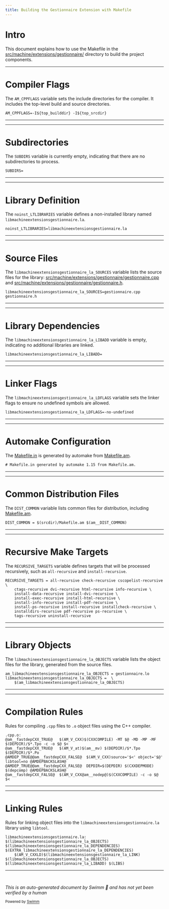 ```yaml
---
title: Building the Gestionnaire Extension with Makefile
---
```

# Intro

This document explains how to use the Makefile in the <SwmPath>[src/machine/extensions/gestionnaire/](src/machine/extensions/gestionnaire/)</SwmPath> directory to build the project components.

<SwmSnippet path="/src/machine/extensions/gestionnaire/Makefile.am" line="20">

---

# Compiler Flags

The <SwmToken path="src/machine/extensions/gestionnaire/Makefile.am" pos="20:0:0" line-data="AM_CPPFLAGS=-I${top_builddir} -I${top_srcdir}">`AM_CPPFLAGS`</SwmToken> variable sets the include directories for the compiler. It includes the top-level build and source directories.

```am
AM_CPPFLAGS=-I${top_builddir} -I${top_srcdir}
```

---

</SwmSnippet>

<SwmSnippet path="/src/machine/extensions/gestionnaire/Makefile.am" line="22">

---

# Subdirectories

The <SwmToken path="src/machine/extensions/gestionnaire/Makefile.am" pos="22:0:0" line-data="SUBDIRS= ">`SUBDIRS`</SwmToken> variable is currently empty, indicating that there are no subdirectories to process.

```am
SUBDIRS= 
```

---

</SwmSnippet>

<SwmSnippet path="/src/machine/extensions/gestionnaire/Makefile.am" line="24">

---

# Library Definition

The <SwmToken path="src/machine/extensions/gestionnaire/Makefile.am" pos="24:0:0" line-data="noinst_LTLIBRARIES=libmachineextensionsgestionnaire.la">`noinst_LTLIBRARIES`</SwmToken> variable defines a non-installed library named <SwmToken path="src/machine/extensions/gestionnaire/Makefile.am" pos="24:2:4" line-data="noinst_LTLIBRARIES=libmachineextensionsgestionnaire.la">`libmachineextensionsgestionnaire.la`</SwmToken>.

```am
noinst_LTLIBRARIES=libmachineextensionsgestionnaire.la
```

---

</SwmSnippet>

<SwmSnippet path="/src/machine/extensions/gestionnaire/Makefile.am" line="26">

---

# Source Files

The <SwmToken path="src/machine/extensions/gestionnaire/Makefile.am" pos="26:0:0" line-data="libmachineextensionsgestionnaire_la_SOURCES=gestionnaire.cpp gestionnaire.h ">`libmachineextensionsgestionnaire_la_SOURCES`</SwmToken> variable lists the source files for the library: <SwmPath>[src/machine/extensions/gestionnaire/gestionnaire.cpp](src/machine/extensions/gestionnaire/gestionnaire.cpp)</SwmPath> and <SwmPath>[src/machine/extensions/gestionnaire/gestionnaire.h](src/machine/extensions/gestionnaire/gestionnaire.h)</SwmPath>.

```am
libmachineextensionsgestionnaire_la_SOURCES=gestionnaire.cpp gestionnaire.h 
```

---

</SwmSnippet>

<SwmSnippet path="/src/machine/extensions/gestionnaire/Makefile.am" line="27">

---

# Library Dependencies

The <SwmToken path="src/machine/extensions/gestionnaire/Makefile.am" pos="27:0:0" line-data="libmachineextensionsgestionnaire_la_LIBADD=">`libmachineextensionsgestionnaire_la_LIBADD`</SwmToken> variable is empty, indicating no additional libraries are linked.

```am
libmachineextensionsgestionnaire_la_LIBADD=
```

---

</SwmSnippet>

<SwmSnippet path="/src/machine/extensions/gestionnaire/Makefile.am" line="28">

---

# Linker Flags

The <SwmToken path="src/machine/extensions/gestionnaire/Makefile.am" pos="28:0:0" line-data="libmachineextensionsgestionnaire_la_LDFLAGS=-no-undefined">`libmachineextensionsgestionnaire_la_LDFLAGS`</SwmToken> variable sets the linker flags to ensure no undefined symbols are allowed.

```am
libmachineextensionsgestionnaire_la_LDFLAGS=-no-undefined
```

---

</SwmSnippet>

<SwmSnippet path="/src/machine/extensions/gestionnaire/Makefile.in" line="1">

---

# Automake Configuration

The <SwmPath>[Makefile.in](Makefile.in)</SwmPath> is generated by automake from <SwmPath>[Makefile.am](Makefile.am)</SwmPath>.

```in
# Makefile.in generated by automake 1.15 from Makefile.am.
```

---

</SwmSnippet>

<SwmSnippet path="/src/machine/extensions/gestionnaire/Makefile.in" line="119">

---

# Common Distribution Files

The <SwmToken path="src/machine/extensions/gestionnaire/Makefile.in" pos="119:0:0" line-data="DIST_COMMON = $(srcdir)/Makefile.am $(am__DIST_COMMON)">`DIST_COMMON`</SwmToken> variable lists common files for distribution, including <SwmPath>[Makefile.am](Makefile.am)</SwmPath>.

```in
DIST_COMMON = $(srcdir)/Makefile.am $(am__DIST_COMMON)
```

---

</SwmSnippet>

<SwmSnippet path="/src/machine/extensions/gestionnaire/Makefile.in" line="192">

---

# Recursive Make Targets

The <SwmToken path="src/machine/extensions/gestionnaire/Makefile.in" pos="192:0:0" line-data="RECURSIVE_TARGETS = all-recursive check-recursive cscopelist-recursive \">`RECURSIVE_TARGETS`</SwmToken> variable defines targets that will be processed recursively, such as <SwmToken path="src/machine/extensions/gestionnaire/Makefile.in" pos="192:4:6" line-data="RECURSIVE_TARGETS = all-recursive check-recursive cscopelist-recursive \">`all-recursive`</SwmToken> and <SwmToken path="src/machine/extensions/gestionnaire/Makefile.in" pos="197:7:9" line-data="	install-ps-recursive install-recursive installcheck-recursive \">`install-recursive`</SwmToken>.

```in
RECURSIVE_TARGETS = all-recursive check-recursive cscopelist-recursive \
	ctags-recursive dvi-recursive html-recursive info-recursive \
	install-data-recursive install-dvi-recursive \
	install-exec-recursive install-html-recursive \
	install-info-recursive install-pdf-recursive \
	install-ps-recursive install-recursive installcheck-recursive \
	installdirs-recursive pdf-recursive ps-recursive \
	tags-recursive uninstall-recursive
```

---

</SwmSnippet>

<SwmSnippet path="/src/machine/extensions/gestionnaire/Makefile.in" line="126">

---

# Library Objects

The <SwmToken path="src/machine/extensions/gestionnaire/Makefile.in" pos="127:0:0" line-data="libmachineextensionsgestionnaire_la_OBJECTS =  \">`libmachineextensionsgestionnaire_la_OBJECTS`</SwmToken> variable lists the object files for the library, generated from the source files.

```in
am_libmachineextensionsgestionnaire_la_OBJECTS = gestionnaire.lo
libmachineextensionsgestionnaire_la_OBJECTS =  \
	$(am_libmachineextensionsgestionnaire_la_OBJECTS)
```

---

</SwmSnippet>

<SwmSnippet path="/src/machine/extensions/gestionnaire/Makefile.in" line="469">

---

# Compilation Rules

Rules for compiling <SwmToken path="src/machine/extensions/gestionnaire/Makefile.in" pos="469:0:1" line-data=".cpp.o:">`.cpp`</SwmToken> files to <SwmToken path="src/machine/extensions/gestionnaire/Makefile.in" pos="469:2:3" line-data=".cpp.o:">`.o`</SwmToken> object files using the C++ compiler.

```in
.cpp.o:
@am__fastdepCXX_TRUE@	$(AM_V_CXX)$(CXXCOMPILE) -MT $@ -MD -MP -MF $(DEPDIR)/$*.Tpo -c -o $@ $<
@am__fastdepCXX_TRUE@	$(AM_V_at)$(am__mv) $(DEPDIR)/$*.Tpo $(DEPDIR)/$*.Po
@AMDEP_TRUE@@am__fastdepCXX_FALSE@	$(AM_V_CXX)source='$<' object='$@' libtool=no @AMDEPBACKSLASH@
@AMDEP_TRUE@@am__fastdepCXX_FALSE@	DEPDIR=$(DEPDIR) $(CXXDEPMODE) $(depcomp) @AMDEPBACKSLASH@
@am__fastdepCXX_FALSE@	$(AM_V_CXX@am__nodep@)$(CXXCOMPILE) -c -o $@ $<
```

---

</SwmSnippet>

<SwmSnippet path="/src/machine/extensions/gestionnaire/Makefile.in" line="458">

---

# Linking Rules

Rules for linking object files into the <SwmToken path="src/machine/extensions/gestionnaire/Makefile.in" pos="458:0:2" line-data="libmachineextensionsgestionnaire.la: $(libmachineextensionsgestionnaire_la_OBJECTS) $(libmachineextensionsgestionnaire_la_DEPENDENCIES) $(EXTRA_libmachineextensionsgestionnaire_la_DEPENDENCIES) ">`libmachineextensionsgestionnaire.la`</SwmToken> library using <SwmToken path="src/machine/extensions/gestionnaire/Makefile.in" pos="472:22:22" line-data="@AMDEP_TRUE@@am__fastdepCXX_FALSE@	$(AM_V_CXX)source=&#39;$&lt;&#39; object=&#39;$@&#39; libtool=no @AMDEPBACKSLASH@">`libtool`</SwmToken>.

```in
libmachineextensionsgestionnaire.la: $(libmachineextensionsgestionnaire_la_OBJECTS) $(libmachineextensionsgestionnaire_la_DEPENDENCIES) $(EXTRA_libmachineextensionsgestionnaire_la_DEPENDENCIES) 
	$(AM_V_CXXLD)$(libmachineextensionsgestionnaire_la_LINK)  $(libmachineextensionsgestionnaire_la_OBJECTS) $(libmachineextensionsgestionnaire_la_LIBADD) $(LIBS)
```

---

</SwmSnippet>

&nbsp;

*This is an auto-generated document by Swimm 🌊 and has not yet been verified by a human*

<SwmMeta version="3.0.0" repo-id="Z2l0aHViJTNBJTNBc3ZtLTIuNy4yMDI0MTEwNyUzQSUzQVN3aW1tLURlbW8=" repo-name="svm-2.7.20241107"><sup>Powered by [Swimm](/)</sup></SwmMeta>
